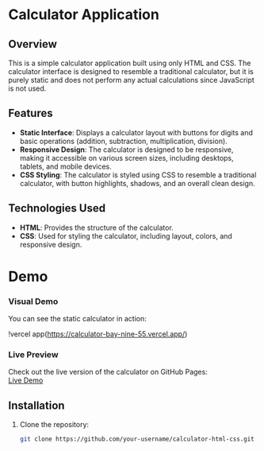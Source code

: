 # Calculator Application

## Overview

This is a simple calculator application built using only HTML and CSS. The calculator interface is designed to resemble a traditional calculator, but it is purely static and does not perform any actual calculations since JavaScript is not used.

## Features

- **Static Interface**: Displays a calculator layout with buttons for digits and basic operations (addition, subtraction, multiplication, division).
- **Responsive Design**: The calculator is designed to be responsive, making it accessible on various screen sizes, including desktops, tablets, and mobile devices.
- **CSS Styling**: The calculator is styled using CSS to resemble a traditional calculator, with button highlights, shadows, and an overall clean design.

## Technologies Used

- **HTML**: Provides the structure of the calculator.
- **CSS**: Used for styling the calculator, including layout, colors, and responsive design.

 # Demo
 
### Visual Demo

You can see the static calculator in action:

!vercel app(https://calculator-bay-nine-55.vercel.app/)

### Live Preview

Check out the live version of the calculator on GitHub Pages:  
[Live Demo](https://snehabansal670.github.io/calculator/)


## Installation

1. Clone the repository:

   ```bash
   git clone https://github.com/your-username/calculator-html-css.git
